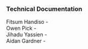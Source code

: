 ### Technical Documentation    
Fitsum Handiso -     
Owen Pick -      
Jihadu Yassien -      
Aidan Gardner -     
